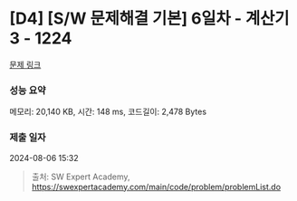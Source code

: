# [D4] [S/W 문제해결 기본] 6일차 - 계산기3 - 1224 

[문제 링크](https://swexpertacademy.com/main/code/problem/problemDetail.do?contestProbId=AV14tDX6AFgCFAYD) 

### 성능 요약

메모리: 20,140 KB, 시간: 148 ms, 코드길이: 2,478 Bytes

### 제출 일자

2024-08-06 15:32



> 출처: SW Expert Academy, https://swexpertacademy.com/main/code/problem/problemList.do